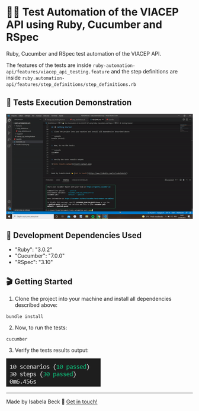 # 👨‍💻 Test Automation of the VIACEP API using Ruby, Cucumber and RSpec

Ruby, Cucumber and RSpec test automation of the VIACEP API. 

The features of the tests are inside `ruby-automation-api/features/viacep_api_testing.feature` and the step definitions are inside `ruby.automation-api/features/step_definitions/step_definitions.rb`

## 🎥 Tests Execution Demonstration

![Cucumber execution](cucumber-execution.gif)

## 💾 Development Dependencies Used

- "Ruby":  "3.0.2"
- "Cucumber": "7.0.0"
- "RSpec": "3.10"

## 🎬 Getting Started

1. Clone the project into your machine and install all dependencies described above:

```console
bundle install
```

2. Now, to run the tests:

```console
cucumber
```

3. Verify the tests results output:

![Tests results output](results-output.png)

---

Made by Isabela Beck 👋 [Get in touch!](https://www.linkedin.com/in/isabelabeck/)
